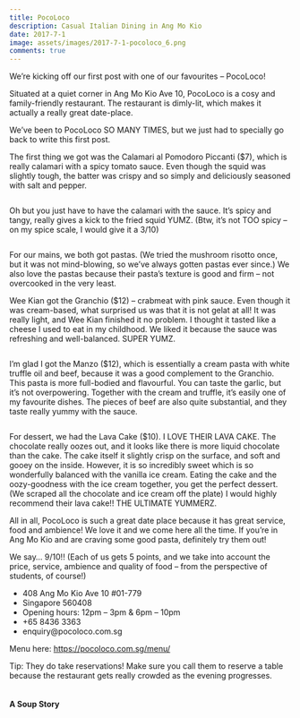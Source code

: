 ```yaml
---
title: PocoLoco
description: Casual Italian Dining in Ang Mo Kio
date: 2017-7-1
image: assets/images/2017-7-1-pocoloco_6.png
comments: true
---
```


We’re kicking off our first post with one of our favourites – PocoLoco!

Situated at a quiet corner in Ang Mo Kio Ave 10, PocoLoco is a cosy and family-friendly restaurant. The restaurant is dimly-lit, which makes it actually a really great date-place.

We’ve been to PocoLoco SO MANY TIMES, but we just had to specially go back to write this first post.

The first thing we got was the <span class="dish">Calamari al Pomodoro Piccanti ($7)</span>, which is really calamari with a spicy tomato sauce. Even though the squid was slightly tough, the batter was crispy and so simply and deliciously seasoned with salt and pepper.
<!--excerpt-->
<div class="image main post post"><img src="{{ 'assets/images/2017-7-1-pocoloco_1.png' | absolute_url }}" alt="" /></div>

Oh but you just have to have the calamari with the sauce. It’s spicy and tangy, really gives a kick to the fried squid YUMZ. (Btw, it’s not TOO spicy – on my spice scale, I would give it a 3/10)

<div class="image main post"><img src="{{ 'assets/images/2017-7-1-pocoloco_2.png' | absolute_url }}" alt="" /></div>

For our mains, we both got pastas. (We tried the mushroom risotto once, but it was not mind-blowing, so we’ve always gotten pastas ever since.) We also love the pastas because their pasta’s texture is good and firm – not overcooked in the very least.

Wee Kian got the <span class="dish">Granchio ($12)</span> – crabmeat with pink sauce. Even though it was cream-based, what surprised us was that it is not gelat at all! It was really light, and Wee Kian finished it no problem. I thought it tasted like a cheese I used to eat in my childhood. We liked it because the sauce was refreshing and well-balanced. SUPER YUMZ.

<div class="image main post"><img src="{{ 'assets/images/2017-7-1-pocoloco_3.png' | absolute_url }}" alt="" /></div>

I’m glad I got the <span class="dish">Manzo ($12)</span>, which is essentially a cream pasta with white truffle oil and beef, because it was a good complement to the Granchio. This pasta is more full-bodied and flavourful. You can taste the garlic, but it’s not overpowering. Together with the cream and truffle, it’s easily one of my favourite dishes. The pieces of beef are also quite substantial, and they taste really yummy with the sauce.

<div class="image main post"><img src="{{ 'assets/images/2017-7-1-pocoloco_4.png' | absolute_url }}" alt="" /></div>

For dessert, we had the <span class="dish">Lava Cake ($10)</span>. I LOVE THEIR LAVA CAKE. The chocolate really oozes out, and it looks like there is more liquid chocolate than the cake. The cake itself it slightly crisp on the surface, and soft and gooey on the inside. However, it is so incredibly sweet which is so wonderfully balanced with the vanilla ice cream. Eating the cake and the oozy-goodness with the ice cream together, you get the perfect dessert. (We scraped all the chocolate and ice cream off the plate) I would highly recommend their lava cake!! THE ULTIMATE YUMMERZ.


All in all, PocoLoco is such a great date place because it has great service, food and ambience! We love it and we come here all the time. If you’re in Ang Mo Kio and are craving some good pasta, definitely try them out!


We say… <span class="rating">9/10!!</span> (Each of us gets 5 points, and we take into account the price, service, ambience and quality of food – from the perspective of students, of course!)

<div class="address">
<ul class="details">
<li>408 Ang Mo Kio Ave 10 #01-779</li>
<li>Singapore 560408</li>
<li>Opening hours: 12pm – 3pm & 6pm – 10pm</li>
<li>+65 8436 3363</li>
<li>enquiry@pocoloco.com.sg</li>
</ul>
Menu here: <a href="https://pocoloco.com.sg/menu/">https://pocoloco.com.sg/menu/</a>
</div>

Tip: They do take reservations! Make sure you call them to reserve a table because the restaurant gets really crowded as the evening progresses.

<div class="signoff">
<img src="{{'favicon.png' | absolute_url}}" alt="">
<h4>A Soup Story</h4>
</div>
